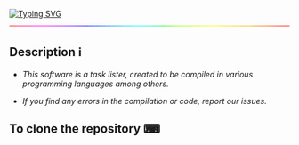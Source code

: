 [![Typing SVG](https://readme-typing-svg.demolab.com?font=Fira+Code&size=25&pause=1000&color=F7C36E&center=true&vCenter=true&width=435&lines=Task+Lister;In+differents+languages)](https://git.io/typing-svg)
![Linear](https://github.com/manulthanura/manulthanura/blob/main/GradientLine.gif)
## Description ℹ
   - *This software is a task lister, created to be compiled in various programming languages  among others.*

   - *If you find any errors in the compilation or code, report our issues.*
## To clone the repository ⌨
   ``` git clone https://github.com/GabrielSilva87/Task-Lister-in-differents-language
   ```